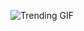 
<!-- GIF_SECTION -->
![Trending GIF](https://media0.giphy.com/media/v1.Y2lkPThiYjIxNzcycjYxeTlwa2Y2cTQ4NXl4a3dvZDlzZmxhbnJ1ZTk2N2FtbXhpbHRmYiZlcD12MV9naWZzX3NlYXJjaCZjdD1n/EZr27ZbJwmjE9PGyLN/giphy.gif)
<!-- END_GIF_SECTION -->
